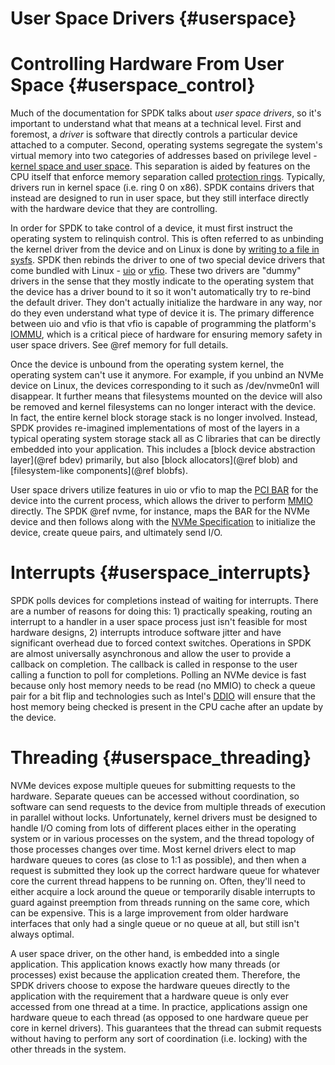# User Space Drivers {#userspace}

# Controlling Hardware From User Space {#userspace_control}

Much of the documentation for SPDK talks about _user space drivers_, so it's
important to understand what that means at a technical level. First and
foremost, a _driver_ is software that directly controls a particular device
attached to a computer. Second, operating systems segregate the system's
virtual memory into two categories of addresses based on privilege level -
[kernel space and user space](https://en.wikipedia.org/wiki/User_space). This
separation is aided by features on the CPU itself that enforce memory
separation called
[protection rings](https://en.wikipedia.org/wiki/Protection_ring). Typically,
drivers run in kernel space (i.e. ring 0 on x86). SPDK contains drivers that
instead are designed to run in user space, but they still interface directly
with the hardware device that they are controlling.

In order for SPDK to take control of a device, it must first instruct the
operating system to relinquish control. This is often referred to as unbinding
the kernel driver from the device and on Linux is done by
[writing to a file in sysfs](https://lwn.net/Articles/143397/).
SPDK then rebinds the driver to one of two special device drivers that come
bundled with Linux -
[uio](https://www.kernel.org/doc/html/latest/driver-api/uio-howto.html) or
[vfio](https://www.kernel.org/doc/Documentation/vfio.txt). These two drivers
are "dummy" drivers in the sense that they mostly indicate to the operating
system that the device has a driver bound to it so it won't automatically try
to re-bind the default driver. They don't actually initialize the hardware in
any way, nor do they even understand what type of device it is. The primary
difference between uio and vfio is that vfio is capable of programming the
platform's
[IOMMU](https://en.wikipedia.org/wiki/Input%E2%80%93output_memory_management_unit),
which is a critical piece of hardware for ensuring memory safety in user space
drivers. See @ref memory for full details.

Once the device is unbound from the operating system kernel, the operating
system can't use it anymore. For example, if you unbind an NVMe device on Linux,
the devices corresponding to it such as /dev/nvme0n1 will disappear. It further
means that filesystems mounted on the device will also be removed and kernel
filesystems can no longer interact with the device. In fact, the entire kernel
block storage stack is no longer involved. Instead, SPDK provides re-imagined
implementations of most of the layers in a typical operating system storage
stack all as C libraries that can be directly embedded into your application.
This includes a [block device abstraction layer](@ref bdev) primarily, but
also [block allocators](@ref blob) and [filesystem-like components](@ref blobfs).

User space drivers utilize features in uio or vfio to map the
[PCI BAR](https://en.wikipedia.org/wiki/PCI_configuration_space) for the device
into the current process, which allows the driver to perform
[MMIO](https://en.wikipedia.org/wiki/Memory-mapped_I/O) directly. The SPDK @ref
nvme, for instance, maps the BAR for the NVMe device and then follows along
with the
[NVMe Specification](http://nvmexpress.org/wp-content/uploads/NVM_Express_Revision_1.3.pdf)
to initialize the device, create queue pairs, and ultimately send I/O.

# Interrupts {#userspace_interrupts}

SPDK polls devices for completions instead of waiting for interrupts. There
are a number of reasons for doing this: 1) practically speaking, routing an
interrupt to a handler in a user space process just isn't feasible for most
hardware designs, 2) interrupts introduce software jitter and have significant
overhead due to forced context switches. Operations in SPDK are almost
universally asynchronous and allow the user to provide a callback on
completion. The callback is called in response to the user calling a function
to poll for completions. Polling an NVMe device is fast because only host
memory needs to be read (no MMIO) to check a queue pair for a bit flip and
technologies such as Intel's
[DDIO](https://www.intel.com/content/www/us/en/io/data-direct-i-o-technology.html)
will ensure that the host memory being checked is present in the CPU cache
after an update by the device.

# Threading {#userspace_threading}

NVMe devices expose multiple queues for submitting requests to the hardware.
Separate queues can be accessed without coordination, so software can send
requests to the device from multiple threads of execution in parallel without
locks. Unfortunately, kernel drivers must be designed to handle I/O coming
from lots of different places either in the operating system or in various
processes on the system, and the thread topology of those processes changes
over time. Most kernel drivers elect to map hardware queues to cores (as close
to 1:1 as possible), and then when a request is submitted they look up the
correct hardware queue for whatever core the current thread happens to be
running on. Often, they'll need to either acquire a lock around the queue or
temporarily disable interrupts to guard against preemption from threads
running on the same core, which can be expensive. This is a large improvement
from older hardware interfaces that only had a single queue or no queue at
all, but still isn't always optimal.

A user space driver, on the other hand, is embedded into a single application.
This application knows exactly how many threads (or processes) exist
because the application created them. Therefore, the SPDK drivers choose to
expose the hardware queues directly to the application with the requirement
that a hardware queue is only ever accessed from one thread at a time. In
practice, applications assign one hardware queue to each thread (as opposed to
one hardware queue per core in kernel drivers). This guarantees that the thread
can submit requests without having to perform any sort of coordination (i.e.
locking) with the other threads in the system.
